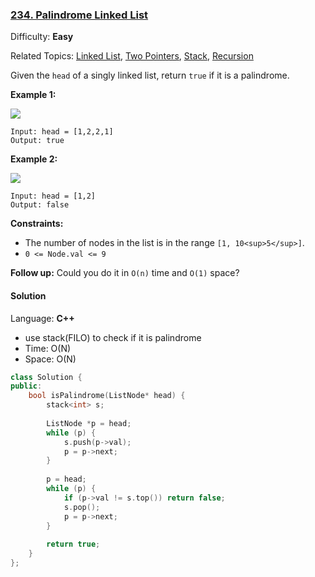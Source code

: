 ### [234\. Palindrome Linked List](https://leetcode.com/problems/palindrome-linked-list/)

Difficulty: **Easy**

Related Topics: [Linked List](https://leetcode.com/tag/linked-list/), [Two Pointers](https://leetcode.com/tag/two-pointers/), [Stack](https://leetcode.com/tag/stack/), [Recursion](https://leetcode.com/tag/recursion/)


Given the `head` of a singly linked list, return `true` if it is a palindrome.

**Example 1:**

![](https://assets.leetcode.com/uploads/2021/03/03/pal1linked-list.jpg)

```
Input: head = [1,2,2,1]
Output: true
```

**Example 2:**

![](https://assets.leetcode.com/uploads/2021/03/03/pal2linked-list.jpg)

```
Input: head = [1,2]
Output: false
```

**Constraints:**

*   The number of nodes in the list is in the range `[1, 10<sup>5</sup>]`.
*   `0 <= Node.val <= 9`

**Follow up:** Could you do it in `O(n)` time and `O(1)` space?

#### Solution

Language: **C++**

* use stack(FILO) to check if it is palindrome
* Time: O(N)
* Space: O(N)

```c++
class Solution {
public:
    bool isPalindrome(ListNode* head) {
        stack<int> s;
        
        ListNode *p = head;
        while (p) {
            s.push(p->val);
            p = p->next;
        }
        
        p = head;
        while (p) {
            if (p->val != s.top()) return false;
            s.pop();
            p = p->next;
        }
        
        return true;
    }
};
```